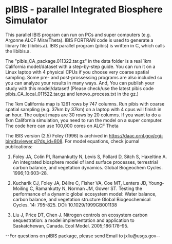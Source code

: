 # pIBIS - parallel Integrated Biosphere Simulator

This parallel IBIS program can run on PCs and super computers (e.g. Argonne ALCF Mira/Theta). IBIS FORTRAN code is used to generate a library file (libibis.a). IBIS parallel program (pibis) is written in C, which calls the libibis.a.

The "pibis_CA_package.011322.tar.gz" in the data folder is a real 1km California model/dataset with a step-by-step guide. You can run it on a Linux laptop with 4 physical CPUs if you choose very coarse spatial sampling. Some pre- and post-prossessing programs are also included so you can analyze your results in many ways. And, You can publish your study with this model/dataset! (Please check/use the latest pibis code pibis_CA_local_011522.tar.gz and lenovo_process.txt in the gz.)

The 1km California map is 1261 rows by 747 columns. Run pibis with coarse spatial sampling (e.g. 37km by 37km) on a laptop with 4 cpus will finish in an hour. The output maps are 30 rows by 20 columns. If you want to do a 1km California simulation, you need to run the model on a super computer. The code here can use 100,000 cores on ALCF Theta

The IBIS version (2.5) Foley (1996) is archived in https://daac.ornl.gov/cgi-bin/dsviewer.pl?ds_id=808.
For model equations, check journal publications:

1. Foley JA, Colin PI, Ramankutty N, Levis S, Pollard D, Sitch S, Haxeltine A. An integrated biosphere model of land surface processes, terrestrial carbon balance, and vegetation dynamics. Global Biogeochem Cycles. 1996;10:603–28.

2. Kucharik CJ, Foley JA, Délire C, Fisher VA, Coe MT, Lenters JD, Young-Moiling C, Ramankutty N, Norman JM, Gower ST. Testing the performance of a dynamic global ecosystem model: Water balance, carbon balance, and vegetation structure Global Biogeochemical Cycles. 14: 795-825. DOI: 10.1029/1999GB001138

3. Liu J, Price DT, Chen J. Nitrogen controls on ecosystem carbon sequestration: a model implementation and application to Saskatchewan, Canada. Ecol Model. 2005;186:178–95.

--For questions on pIBIS package, please send Email to jxliu@usgs.gov--
